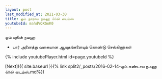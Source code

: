 ```yaml
---
layout: post
last_modified_at: 2021-03-30
title: ஓம் நாராய நமஹ ௧௦௮ டைம்ஸ்
youtubeId: mahdVQXGoK0
---
```

 
 
 ஓம் யுதின் நமஹ  
 
 -  யார் அனைத்து வகையான ஆயுதங்களையும் கொண்டு செல்கிறார்கள் 
 
  
 
  
 
 
 
 
 
 


{% include youtubePlayer.html id=page.youtubeId %}
 
[Next]({{ site.baseurl }}{% link  split2/_posts/2016-02-14-ஓம் சுண்டாய நமஹ ௧௦௮ டைம்ஸ்.md%})
 
